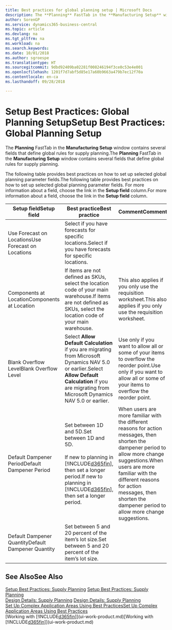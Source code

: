 ```yaml
---
title: Best practices for global planning setup | Microsoft Docs
description: The **Planning** FastTab in the **Manufacturing Setup** window contains several fields that define global rules for supply planning.
author: SorenGP
ms.service: dynamics365-business-central
ms.topic: article
ms.devlang: na
ms.tgt_pltfrm: na
ms.workload: na
ms.search.keywords: 
ms.date: 10/01/2018
ms.author: sgroespe
ms.translationtype: HT
ms.sourcegitcommit: 9dbd92409ba02281f008246194f3ce0c53e4e001
ms.openlocfilehash: 1201f7d7abf5d85e17a60b9663a479b7ec12f70a
ms.contentlocale: en-ca
ms.lasthandoff: 09/28/2018

---
```

# <a name="setup-best-practices-global-planning-setup"></a><span data-ttu-id="37400-103">Setup Best Practices: Global Planning Setup</span><span class="sxs-lookup"><span data-stu-id="37400-103">Setup Best Practices: Global Planning Setup</span></span>
<span data-ttu-id="37400-104">The **Planning** FastTab in the **Manufacturing Setup** window contains several fields that define global rules for supply planning.</span><span class="sxs-lookup"><span data-stu-id="37400-104">The **Planning** FastTab in the **Manufacturing Setup** window contains several fields that define global rules for supply planning.</span></span>  

 <span data-ttu-id="37400-105">The following table provides best practices on how to set up selected global planning parameter fields.</span><span class="sxs-lookup"><span data-stu-id="37400-105">The following table provides best practices on how to set up selected global planning parameter fields.</span></span> <span data-ttu-id="37400-106">For more information about a field, choose the link in the **Setup field** column.</span><span class="sxs-lookup"><span data-stu-id="37400-106">For more information about a field, choose the link in the **Setup field** column.</span></span>  

|<span data-ttu-id="37400-107">Setup field</span><span class="sxs-lookup"><span data-stu-id="37400-107">Setup field</span></span>|<span data-ttu-id="37400-108">Best practice</span><span class="sxs-lookup"><span data-stu-id="37400-108">Best practice</span></span>|<span data-ttu-id="37400-109">Comment</span><span class="sxs-lookup"><span data-stu-id="37400-109">Comment</span></span>|  
|-----------------|-------------------|-------------|  
|<span data-ttu-id="37400-110">Use Forecast on Locations</span><span class="sxs-lookup"><span data-stu-id="37400-110">Use Forecast on Locations</span></span>|<span data-ttu-id="37400-111">Select if you have forecasts for specific locations.</span><span class="sxs-lookup"><span data-stu-id="37400-111">Select if you have forecasts for specific locations.</span></span>||  
|<span data-ttu-id="37400-112">Components at Location</span><span class="sxs-lookup"><span data-stu-id="37400-112">Components at Location</span></span>|<span data-ttu-id="37400-113">If items are not defined as SKUs, select the location code of your main warehouse.</span><span class="sxs-lookup"><span data-stu-id="37400-113">If items are not defined as SKUs, select the location code of your main warehouse.</span></span>|<span data-ttu-id="37400-114">This also applies if you only use the requisition worksheet.</span><span class="sxs-lookup"><span data-stu-id="37400-114">This also applies if you only use the requisition worksheet.</span></span>|  
|<span data-ttu-id="37400-115">Blank Overflow Level</span><span class="sxs-lookup"><span data-stu-id="37400-115">Blank Overflow Level</span></span>|<span data-ttu-id="37400-116">Select **Allow Default Calculation** if you are migrating from Microsoft Dynamics NAV 5.0 or earlier.</span><span class="sxs-lookup"><span data-stu-id="37400-116">Select **Allow Default Calculation** if you are migrating from Microsoft Dynamics NAV 5.0 or earlier.</span></span>|<span data-ttu-id="37400-117">Use only if you want to allow all or some of your items to overflow the reorder point.</span><span class="sxs-lookup"><span data-stu-id="37400-117">Use only if you want to allow all or some of your items to overflow the reorder point.</span></span>|  
|<span data-ttu-id="37400-118">Default Dampener Period</span><span class="sxs-lookup"><span data-stu-id="37400-118">Default Dampener Period</span></span>|<span data-ttu-id="37400-119">Set between 1D and 5D.</span><span class="sxs-lookup"><span data-stu-id="37400-119">Set between 1D and 5D.</span></span><br /><br /> <span data-ttu-id="37400-120">If new to planning in [!INCLUDE[d365fin](includes/d365fin_md.md)], then set a longer period.</span><span class="sxs-lookup"><span data-stu-id="37400-120">If new to planning in [!INCLUDE[d365fin](includes/d365fin_md.md)], then set a longer period.</span></span>|<span data-ttu-id="37400-121">When users are more familiar with the different reasons for action messages, then shorten the dampener period to allow more change suggestions.</span><span class="sxs-lookup"><span data-stu-id="37400-121">When users are more familiar with the different reasons for action messages, then shorten the dampener period to allow more change suggestions.</span></span>|  
|<span data-ttu-id="37400-122">Default Dampener Quantity</span><span class="sxs-lookup"><span data-stu-id="37400-122">Default Dampener Quantity</span></span>|<span data-ttu-id="37400-123">Set between 5 and 20 percent of the item’s lot size.</span><span class="sxs-lookup"><span data-stu-id="37400-123">Set between 5 and 20 percent of the item’s lot size.</span></span>||  

## <a name="see-also"></a><span data-ttu-id="37400-124">See Also</span><span class="sxs-lookup"><span data-stu-id="37400-124">See Also</span></span>  
 <span data-ttu-id="37400-125">[Setup Best Practices: Supply Planning](setup-best-practices-supply-planning.md) </span><span class="sxs-lookup"><span data-stu-id="37400-125">[Setup Best Practices: Supply Planning](setup-best-practices-supply-planning.md) </span></span>  
 <span data-ttu-id="37400-126">[Design Details: Supply Planning](design-details-supply-planning.md) </span><span class="sxs-lookup"><span data-stu-id="37400-126">[Design Details: Supply Planning](design-details-supply-planning.md) </span></span>  
 [<span data-ttu-id="37400-127">Set Up Complex Application Areas Using Best Practices</span><span class="sxs-lookup"><span data-stu-id="37400-127">Set Up Complex Application Areas Using Best Practices</span></span>](set-up-complex-application-areas-using-best-practices.md)  
 <span data-ttu-id="37400-128">[Working with [!INCLUDE[d365fin](includes/d365fin_md.md)]](ui-work-product.md)</span><span class="sxs-lookup"><span data-stu-id="37400-128">[Working with [!INCLUDE[d365fin](includes/d365fin_md.md)]](ui-work-product.md)</span></span>

